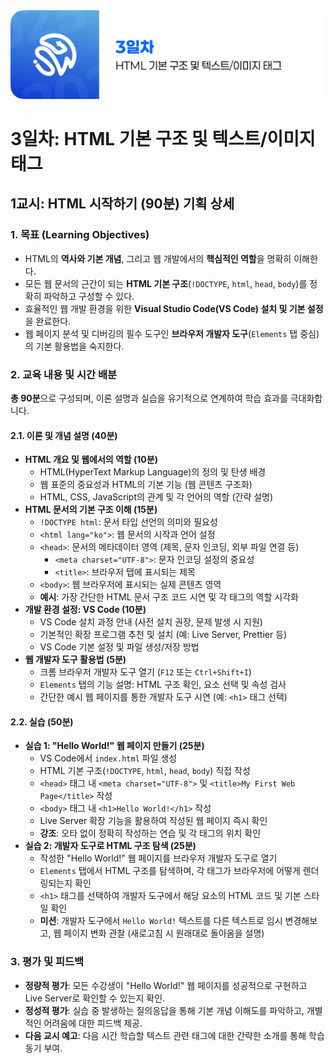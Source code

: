 <img src="./header.png" />

# 3일차: HTML 기본 구조 및 텍스트/이미지 태그

## 1교시: HTML 시작하기 (90분) 기획 상세

### 1. 목표 (Learning Objectives)

- HTML의 **역사와 기본 개념**, 그리고 웹 개발에서의 **핵심적인 역할**을 명확히 이해한다.
- 모든 웹 문서의 근간이 되는 **HTML 기본 구조**(`!DOCTYPE`, `html`, `head`, `body`)를 정확히 파악하고 구성할 수 있다.
- 효율적인 웹 개발 환경을 위한 **Visual Studio Code(VS Code) 설치 및 기본 설정**을 완료한다.
- 웹 페이지 분석 및 디버깅의 필수 도구인 **브라우저 개발자 도구**(`Elements` 탭 중심)의 기본 활용법을 숙지한다.

### 2. 교육 내용 및 시간 배분

**총 90분**으로 구성되며, 이론 설명과 실습을 유기적으로 연계하여 학습 효과를 극대화합니다.

#### 2.1. 이론 및 개념 설명 (40분)

- **HTML 개요 및 웹에서의 역할 (10분)**
  - HTML(HyperText Markup Language)의 정의 및 탄생 배경
  - 웹 표준의 중요성과 HTML의 기본 기능 (웹 콘텐츠 구조화)
  - HTML, CSS, JavaScript의 관계 및 각 언어의 역할 (간략 설명)
- **HTML 문서의 기본 구조 이해 (15분)**
  - `!DOCTYPE html`: 문서 타입 선언의 의미와 필요성
  - `<html lang="ko">`: 웹 문서의 시작과 언어 설정
  - `<head>`: 문서의 메타데이터 영역 (제목, 문자 인코딩, 외부 파일 연결 등)
    - `<meta charset="UTF-8">`: 문자 인코딩 설정의 중요성
    - `<title>`: 브라우저 탭에 표시되는 제목
  - `<body>`: 웹 브라우저에 표시되는 실제 콘텐츠 영역
  - **예시**: 가장 간단한 HTML 문서 구조 코드 시연 및 각 태그의 역할 시각화
- **개발 환경 설정: VS Code (10분)**
  - VS Code 설치 과정 안내 (사전 설치 권장, 문제 발생 시 지원)
  - 기본적인 확장 프로그램 추천 및 설치 (예: Live Server, Prettier 등)
  - VS Code 기본 설정 및 파일 생성/저장 방법
- **웹 개발자 도구 활용법 (5분)**
  - 크롬 브라우저 개발자 도구 열기 (`F12` 또는 `Ctrl+Shift+I`)
  - `Elements` 탭의 기능 설명: HTML 구조 확인, 요소 선택 및 속성 검사
  - 간단한 예시 웹 페이지를 통한 개발자 도구 시연 (예: `<h1>` 태그 선택)

#### 2.2. 실습 (50분)

- **실습 1: "Hello World!" 웹 페이지 만들기 (25분)**
  - VS Code에서 `index.html` 파일 생성
  - HTML 기본 구조(`!DOCTYPE`, `html`, `head`, `body`) 직접 작성
  - `<head>` 태그 내 `<meta charset="UTF-8">` 및 `<title>My First Web Page</title>` 작성
  - `<body>` 태그 내 `<h1>Hello World!</h1>` 작성
  - Live Server 확장 기능을 활용하여 작성된 웹 페이지 즉시 확인
  - **강조**: 오타 없이 정확히 작성하는 연습 및 각 태그의 위치 확인
- **실습 2: 개발자 도구로 HTML 구조 탐색 (25분)**
  - 작성한 "Hello World!" 웹 페이지를 브라우저 개발자 도구로 열기
  - `Elements` 탭에서 HTML 구조를 탐색하며, 각 태그가 브라우저에 어떻게 렌더링되는지 확인
  - `<h1>` 태그를 선택하여 개발자 도구에서 해당 요소의 HTML 코드 및 기본 스타일 확인
  - **미션**: 개발자 도구에서 `Hello World!` 텍스트를 다른 텍스트로 임시 변경해보고, 웹 페이지 변화 관찰 (새로고침 시 원래대로 돌아옴을 설명)

### 3. 평가 및 피드백

- **정량적 평가**: 모든 수강생이 "Hello World!" 웹 페이지를 성공적으로 구현하고 Live Server로 확인할 수 있는지 확인.
- **정성적 평가**: 실습 중 발생하는 질의응답을 통해 기본 개념 이해도를 파악하고, 개별적인 어려움에 대한 피드백 제공.
- **다음 교시 예고**: 다음 시간 학습할 텍스트 관련 태그에 대한 간략한 소개를 통해 학습 동기 부여.
